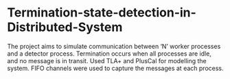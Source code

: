 # Termination-state-detection-in-Distributed-System
The project aims to simulate communication between ‘N’ worker processes and a detector process.
Termination occurs when all processes are idle, and no message is in transit. Used TLA+ and PlusCal for modelling the system. FIFO channels were used to capture the messages at each process.
